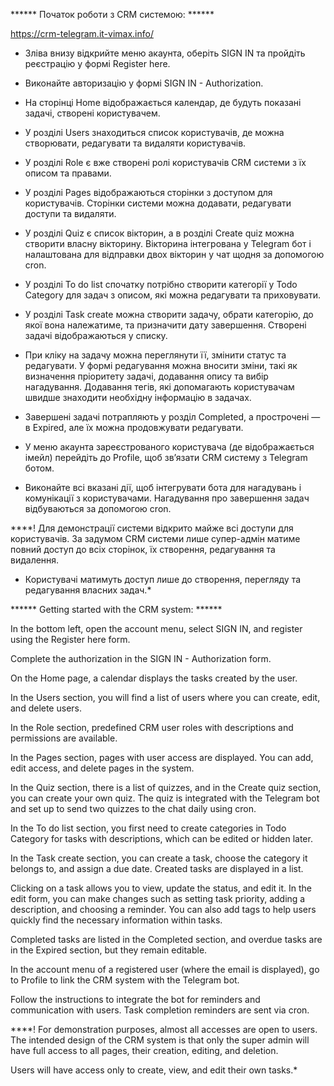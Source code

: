 ******     Початок роботи з CRM системою:    ******

https://crm-telegram.it-vimax.info/

* Зліва внизу відкрийте меню акаунта, оберіть SIGN IN та пройдіть реєстрацію у формі Register here.
  
* Виконайте авторизацію у формі SIGN IN - Authorization.
  
* На сторінці Home відображається календар, де будуть показані задачі, створені користувачем.
  
* У розділі Users знаходиться список користувачів, де можна створювати, редагувати та видаляти користувачів.

* У розділі Role є вже створені ролі користувачів CRM системи з їх описом та правами.

* У розділі Pages відображаються сторінки з доступом для користувачів. Сторінки системи можна додавати, редагувати доступи та видаляти.

* У розділі Quiz є список вікторин, а в розділі Create quiz можна створити власну вікторину. Вікторина інтегрована у Telegram бот і налаштована для відправки двох вікторин у чат щодня за допомогою cron.

* У розділі To do list спочатку потрібно створити категорії у Todo Category для задач з описом, які можна редагувати та приховувати.
  
* У розділі Task create можна створити задачу, обрати категорію, до якої вона належатиме, та призначити дату завершення. Створені задачі відображаються у списку.
  
* При кліку на задачу можна переглянути її, змінити статус та редагувати. У формі редагування можна вносити зміни, такі як визначення пріоритету задачі, додавання опису та вибір нагадування. Додавання тегів, які допомагають користувачам швидше знаходити необхідну інформацію в задачах.

* Завершені задачі потрапляють у розділ Completed, а прострочені — в Expired, але їх можна продовжувати редагувати.

* У меню акаунта зареєстрованого користувача (де відображається імейл) перейдіть до Profile, щоб зв’язати CRM систему з Telegram ботом.

* Виконайте всі вказані дії, щоб інтегрувати бота для нагадувань і комунікації з користувачами. Нагадування про завершення задач відбуваються за допомогою cron.
  

****! Для демонстрації системи відкрито майже всі доступи для користувачів. За задумом CRM системи лише супер-адмін матиме повний доступ до всіх сторінок, їх створення, редагування та видалення. 

* Користувачі матимуть доступ лише до створення, перегляду та редагування власних задач.*
  

  
****** Getting started with the CRM system: ******

In the bottom left, open the account menu, select SIGN IN, and register using the Register here form.

Complete the authorization in the SIGN IN - Authorization form.

On the Home page, a calendar displays the tasks created by the user.

In the Users section, you will find a list of users where you can create, edit, and delete users.

In the Role section, predefined CRM user roles with descriptions and permissions are available.

In the Pages section, pages with user access are displayed. You can add, edit access, and delete pages in the system.

In the Quiz section, there is a list of quizzes, and in the Create quiz section, you can create your own quiz. The quiz is integrated with the Telegram bot and set up to send two quizzes to the chat daily using cron.

In the To do list section, you first need to create categories in Todo Category for tasks with descriptions, which can be edited or hidden later.

In the Task create section, you can create a task, choose the category it belongs to, and assign a due date. Created tasks are displayed in a list.

Clicking on a task allows you to view, update the status, and edit it. In the edit form, you can make changes such as setting task priority, adding a description, and choosing a reminder. You can also add tags to help users quickly find the necessary information within tasks.

Completed tasks are listed in the Completed section, and overdue tasks are in the Expired section, but they remain editable.

In the account menu of a registered user (where the email is displayed), go to Profile to link the CRM system with the Telegram bot.

Follow the instructions to integrate the bot for reminders and communication with users. Task completion reminders are sent via cron.

****! For demonstration purposes, almost all accesses are open to users. The intended design of the CRM system is that only the super admin will have full access to all pages, their creation, editing, and deletion.

Users will have access only to create, view, and edit their own tasks.*

